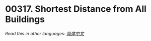 # 00317. Shortest Distance from All Buildings

  _Read this in other languages:_
    [_简体中文_](README.zh-CN.md)

